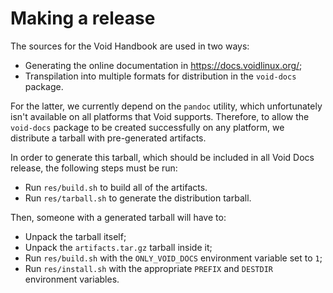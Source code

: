 # Making a release

The sources for the Void Handbook are used in two ways:

- Generating the online documentation in <https://docs.voidlinux.org/>;
- Transpilation into multiple formats for distribution in the `void-docs`
   package.

For the latter, we currently depend on the `pandoc` utility, which unfortunately
isn't available on all platforms that Void supports. Therefore, to allow the
`void-docs` package to be created successfully on any platform, we distribute a
tarball with pre-generated artifacts.

In order to generate this tarball, which should be included in all Void Docs
release, the following steps must be run:

- Run `res/build.sh` to build all of the artifacts.
- Run `res/tarball.sh` to generate the distribution tarball.

Then, someone with a generated tarball will have to:

- Unpack the tarball itself;
- Unpack the `artifacts.tar.gz` tarball inside it;
- Run `res/build.sh` with the `ONLY_VOID_DOCS` environment variable set to `1`;
- Run `res/install.sh` with the appropriate `PREFIX` and `DESTDIR` environment
   variables.
